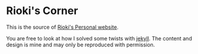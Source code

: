 
Rioki's Corner
==============

This is the source of [Rioki's Personal website][1].

You are free to look at how I solved some twists with [jekyll]. The content 
and design is mine and may only be reproduced with permission.

[1]: http://www.rioki.org
[jekyll]: https://github.com/mojombo/jekyll
